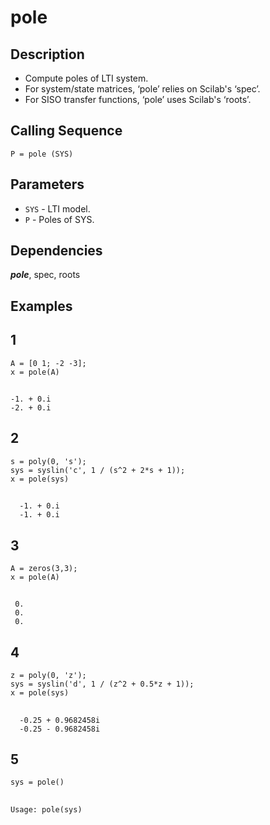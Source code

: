 # pole
## Description
- Compute poles of LTI system.
- For system/state matrices, ‘pole’ relies on Scilab's ‘spec’. 
- For SISO transfer functions, ‘pole’ uses Scilab's ‘roots’.
## Calling Sequence
`P = pole (SYS)`
## Parameters
- `SYS` - LTI model.
- `P` -  Poles of SYS.
## Dependencies
___pole___, spec, roots
## Examples
## 1
```
A = [0 1; -2 -3];
x = pole(A)
```
##
```
-1. + 0.i
-2. + 0.i
```
## 2
```
s = poly(0, 's');
sys = syslin('c', 1 / (s^2 + 2*s + 1));
x = pole(sys)
```
##
```
  -1. + 0.i
  -1. + 0.i
```
## 3
```
A = zeros(3,3);
x = pole(A)
```
##
     0.
     0.
     0.
## 4
```
z = poly(0, 'z');
sys = syslin('d', 1 / (z^2 + 0.5*z + 1));
x = pole(sys)
```
##
```
  -0.25 + 0.9682458i
  -0.25 - 0.9682458i
```
## 5
```
sys = pole()
```
##
```
Usage: pole(sys)
```
